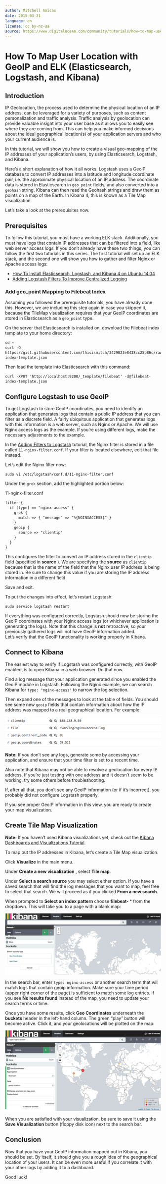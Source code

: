 ```yaml
---
author: Mitchell Anicas
date: 2015-03-31
language: en
license: cc by-nc-sa
source: https://www.digitalocean.com/community/tutorials/how-to-map-user-location-with-geoip-and-elk-elasticsearch-logstash-and-kibana
---
```


# How To Map User Location with GeoIP and ELK (Elasticsearch, Logstash, and Kibana)

## Introduction

IP Geolocation, the process used to determine the physical location of an IP address, can be leveraged for a variety of purposes, such as content personalization and traffic analysis. Traffic analysis by geolocation can provide valuable insight into your user base as it allows you to easily see where they are coming from. This can help you make informed decisions about the ideal geographical location(s) of your application servers and who your current audience is.

In this tutorial, we will show you how to create a visual geo-mapping of the IP addresses of your application’s users, by using Elasticsearch, Logstash, and Kibana.

Here’s a short explanation of how it all works. Logstash uses a GeoIP database to convert IP addresses into a latitude and longitude coordinate pair, i.e. the approximate physical location of an IP address. The coordinate data is stored in Elasticsearch in `geo_point` fields, and also converted into a `geohash` string. Kibana can then read the Geohash strings and draw them as points on a map of the Earth. In Kibana 4, this is known as a Tile Map visualization.

Let’s take a look at the prerequisites now.

## Prerequisites

To follow this tutorial, you must have a working ELK stack. Additionally, you must have logs that contain IP addresses that can be filtered into a field, like web server access logs. If you don’t already have these two things, you can follow the first two tutorials in this series. The first tutorial will set up an ELK stack, and the second one will show you how to gather and filter Nginx or Apache access logs:

- [How To Install Elasticsearch, Logstash, and Kibana 4 on Ubuntu 14.04](how-to-install-elasticsearch-logstash-and-kibana-4-on-ubuntu-14-04)
- [Adding Logstash Filters To Improve Centralized Logging](adding-logstash-filters-to-improve-centralized-logging)

### Add geo\_point Mapping to Filebeat Index

Assuming you followed the prerequisite tutorials, you have already done this. However, we are including this step again in case you skipped it, because the TileMap visualization requires that your GeoIP coordinates are stored in Elasticsearch as a `geo_point` type.

On the server that Elasticsearch is installed on, download the Filebeat index template to your home directory:

    cd ~
    curl -O https://gist.githubusercontent.com/thisismitch/3429023e8438cc25b86c/raw/d8c479e2a1adcea8b1fe86570e42abab0f10f364/filebeat-index-template.json

Then load the template into Elasticsearch with this command:

    curl -XPUT 'http://localhost:9200/_template/filebeat' -d@filebeat-index-template.json

## Configure Logstash to use GeoIP

To get Logstash to store GeoIP coordinates, you need to identify an application that generates logs that contain a public IP address that you can filter as a discrete field. A fairly ubiquitous application that generates logs with this information is a web server, such as Nginx or Apache. We will use Nginx access logs as the example. If you’re using different logs, make the necessary adjustments to the example.

In the [Adding Filters to Logstash](adding-logstash-filters-to-improve-centralized-logging) tutorial, the Nginx filter is stored in a file called `11-nginx-filter.conf`. If your filter is located elsewhere, edit that file instead.

Let’s edit the Nginx filter now:

    sudo vi /etc/logstash/conf.d/11-nginx-filter.conf

Under the `grok` section, add the highlighted portion below:

11-nginx-filter.conf

    filter {
      if [type] == "nginx-access" {
        grok {
          match => { "message" => "%{NGINXACCESS}" }
        }
        geoip {
          source => "clientip"
        }
      }
    }

This configures the filter to convert an IP address stored in the `clientip` field (specified in **source** ). We are specifying the **source** as `clientip` because that is the name of the field that the Nginx user IP address is being stored in. Be sure to change this value if you are storing the IP address information in a different field.

Save and exit.

To put the changes into effect, let’s restart Logstash:

    sudo service logstash restart

If everything was configured correctly, Logstash should now be storing the GeoIP coordinates with your Nginx access logs (or whichever application is generating the logs). Note that this change is **not** retroactive, so your previously gathered logs will not have GeoIP information added.  
Let’s verify that the GeoIP functionality is working properly in Kibana.

## Connect to Kibana

The easiest way to verify if Logstash was configured correctly, with GeoIP enabled, is to open Kibana in a web browser. Do that now.

Find a log message that your application generated since you enabled the GeoIP module in Logstash. Following the Nginx example, we can search Kibana for `type: "nginx-access"` to narrow the log selection.

Then expand one of the messages to look at the table of fields. You should see some new `geoip` fields that contain information about how the IP address was mapped to a real geographical location. For example:

![Example GeoIP Fields](https://raw.githubusercontent.com/opendocs-md/do-tutorials-images/master/img/elk/geoip_kibana/geoip_fields.png)

**Note:** If you don’t see any logs, generate some by accessing your application, and ensure that your time filter is set to a recent time.

Also note that Kibana may not be able to resolve a geolocation for every IP address. If you’re just testing with one address and it doesn’t seem to be working, try some others before troubleshooting.

If, after all that, you don’t see any GeoIP information (or if it’s incorrect), you probably did not configure Logstash properly.

If you see proper GeoIP information in this view, you are ready to create your map visualization.

## Create Tile Map Visualization

**Note:** If you haven’t used Kibana visualizations yet, check out the [Kibana Dashboards and Visualizations Tutorial](how-to-use-kibana-dashboards-and-visualizations).

To map out the IP addresses in Kibana, let’s create a Tile Map visualization.

Click **Visualize** in the main menu.

Under **Create a new visualization** , select **Tile map**.

Under **Select a search source** you may select either option. If you have a saved search that will find the log messages that you want to map, feel free to select that search. We will proceed as if you clicked **From a new search**.

When prompted to **Select an index pattern** choose **filebeat-** \* from the dropdown. This will take you to a page with a blank map:

![Kibana default tile map building interface](https://raw.githubusercontent.com/opendocs-md/do-tutorials-images/master/img/elk/geoip_kibana/kibana-blank-map.png)

In the search bar, enter `type: nginx-access` or another search term that will match logs that contain geoip information. Make sure your time period (upper right corner of the page) is sufficient to match some log entries. If you see **No results found** instead of the map, you need to update your search terms or time.

Once you have some results, click **Geo Coordinates** underneath the **buckets** header in the left-hand column. The green “play” button will become active. Click it, and your geolocations will be plotted on the map:

![Kibana tile map with multiple points](https://raw.githubusercontent.com/opendocs-md/do-tutorials-images/master/img/elk/geoip_kibana/kibana-map-full.png)

When you are satisfied with your visualization, be sure to save it using the **Save Visualization** button (floppy disk icon) next to the search bar.

## Conclusion

Now that you have your GeoIP information mapped out in Kibana, you should be set. By itself, it should give you a rough idea of the geographical location of your users. It can be even more useful if you correlate it with your other logs by adding it to a dashboard.

Good luck!
